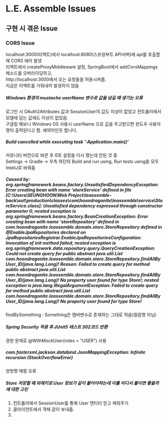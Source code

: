 # L.E. Assemble Issues

## 구현 시 겪은 Issue

### CORS Issue
localhost:3000(리액트)에서 localhost:8080(스프링부트 API서버)에 api를 호출할 때 CORS 에러 발생  
리액트에서 createProxyMiddleware 설정, SpringBoot에서 addCorsMappings 메소드를 오버라이딩하고,  
http://localhost:3000에서 오는 요청들을 허용시켜줌.   
지금은 리액트를 거둬내어 발생하지 않음


##### Windows 환경의 mustache userName 변수로 값을 넘길 때 생기는 오류
로그인 시 OAuth2Attributes 값과 SessionUser의 값도 이상이 없었고 컨트롤러에서 모델에 담는 값에도 이상이 없었음.  
구글링 해보니 Windows OS 사용시 userName 으로 값을 주고받으면 윈도우 사용자명이 출력된다고 함. 예약어인듯 합니다.  

##### Build cancelled while executing task ':Application.main()'
커뮤니티 버전으로 바꾼 후 IDE 설정을 다시 했는데 안된 것 중  
Settings -> Gradle -> 우측 하단의 Build and run using, Run tests using을 모두 InteliJ로 바꿔줌  

##### Caused by: org.springframework.beans.factory.UnsatisfiedDependencyException: Error creating bean with name 'storeService' defined in file [C:\Users\SEUNGHOON\Web Project\leassemble-back\out\production\classes\com\hoondragonite\leassemble\service\StoreService.class]: Unsatisfied dependency expressed through constructor parameter 0; nested exception is org.springframework.beans.factory.BeanCreationException: Error creating bean with name 'storeRepository' defined in com.hoondragonite.leassemble.domain.store.StoreRepository defined in @EnableJpaRepositories declared on JpaRepositoriesRegistrar.EnableJpaRepositoriesConfiguration: Invocation of init method failed; nested exception is org.springframework.data.repository.query.QueryCreationException: Could not create query for public abstract java.util.List com.hoondragonite.leassemble.domain.store.StoreRepository.findAllByUser_ID(java.lang.Long)! Reason: Failed to create query for method public abstract java.util.List com.hoondragonite.leassemble.domain.store.StoreRepository.findAllByUser_ID(java.lang.Long)! No property user found for type Store!; nested exception is java.lang.IllegalArgumentException: Failed to create query for method public abstract java.util.List com.hoondragonite.leassemble.domain.store.StoreRepository.findAllByUser_ID(java.lang.Long)! No property user found for type Store!
findBySomething : Something은 멤버변수로 존재하는 그대로 적음(컬럼명 아님)  

##### Spring Security 적용 후 JUnit5 테스트 302코드 반환
권한 문제로 @WithMockUser(roles = "USER") 사용

##### com.fasterxml.jackson.databind.JsonMappingException: Infinite recursion (StackOverflowError)
양방향 매핑 오류

##### Store 저장할 때 외래키로 User 정보가 같이 붙어야하는데 이를 어디서 붙이면 좋을까에 대한 고민
1. 컨트롤러에서 SessionUser를 통해 User 엔티티 얻고 채워주기
2. 클라이언트에서 객체 같이 보내줌.
3. 